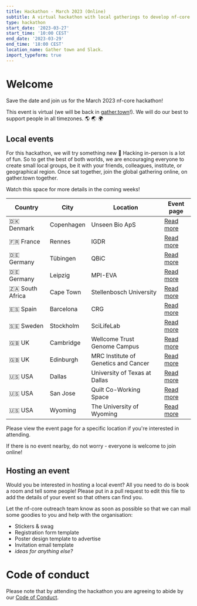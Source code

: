 ```yaml
---
title: Hackathon - March 2023 (Online)
subtitle: A virtual hackathon with local gatherings to develop nf-core together
type: hackathon
start_date: '2023-03-27'
start_time: '10:00 CEST'
end_date: '2023-03-29'
end_time: '18:00 CEST'
location_name: Gather town and Slack.
import_typeform: true
---
```


# Welcome

Save the date and join us for the March 2023 nf-core hackathon!

This event is virtual (we will be back in [gather.town](https://gather.town/)!).
We will do our best to support people in all timezones. :earth_americas: :earth_asia: :earth_africa:

## Local events

For this hackathon, we will try something new 🚀
Hacking in-person is a lot of fun. So to get the best of both worlds, we are encouraging everyone to create small local groups, be it with your friends, colleagues, institute, or geographical region.
Once sat together, join the global gathering online, on gather.town together.

Watch this space for more details in the coming weeks!

| Country         | City       |  Location                            | Event page                                |
| --------------- | ---------- | ------------------------------------ | ----------------------------------------- |
| 🇩🇰 Denmark      | Copenhagen | Unseen Bio ApS                       | [Read more](denmark-unseen-bio.md)        |
| 🇫🇷 France       | Rennes     | IGDR                                 | [Read more](france-igdr.md)               |
| 🇩🇪 Germany      | Tübingen   | QBiC                                 | [Read more](germany-qbic.md)              |
| 🇩🇪 Germany      | Leipzig    | MPI-EVA                              | [Read more](germany-mpi-eva.md)           |
| 🇿🇦 South Africa | Cape Town  | Stellenbosch University              | [Read more](south-africa-stellenbosch.md) |
| 🇪🇸 Spain        | Barcelona  | CRG                                  | [Read more](spain-crg.md)                 |
| 🇸🇪 Sweden       | Stockholm  | SciLifeLab                           | [Read more](sweden-scilifelab.md)         |
| 🇬🇧 UK           | Cambridge  | Wellcome Trust Genome Campus         | [Read more](uk-wellcome-campus.md)        |
| 🇬🇧 UK           | Edinburgh  | MRC Institute of Genetics and Cancer | [Read more](uk-igc-edinburgh.md)          |
| 🇺🇸 USA          | Dallas     | University of Texas at Dallas        | [Read more](usa-university-texas.md)      |
| 🇺🇸 USA          | San Jose   | Quilt Co-Working Space               | [Read more](usa-san-jose.md)      |
| 🇺🇸 USA          | Wyoming    | The University of Wyoming            | [Read more](usa-university-wyoming.md)    |

Please view the event page for a specific location if you're interested in attending.

If there is no event nearby, do not worry - everyone is welcome to join online!

## Hosting an event

Would you be interested in hosting a local event? All you need to do is book a room and tell some people!
Please put in a pull request to edit this file to add the details of your event so that others can find you.

Let the nf-core outreach team know as soon as possible so that we can mail some goodies to you and help with the organisation:

- Stickers & swag
- Registration form template
- Poster design template to advertise
- Invitation email template
- _ideas for anything else?_

# Code of conduct

Please note that by attending the hackathon you are agreeing to abide by our [Code of Conduct](https://nf-co.re/code_of_conduct).
